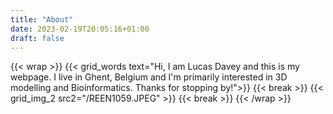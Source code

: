 ```yaml
---
title: "About"
date: 2023-02-19T20:05:16+01:00
draft: false
---
```

{{< wrap >}}
{{< grid_words text="Hi, I am Lucas Davey and this is my webpage. I live in Ghent, Belgium and I'm primarily interested in 3D modelling and Bioinformatics. Thanks for stopping by!">}}
{{< break >}}
{{< grid_img_2 src2="/REEN1059.JPEG" >}}
{{< break >}}
{{< /wrap >}}


